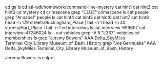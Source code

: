 cd ga
ls
cd atl-wdi/homework/command-line-mystery
cat hint1
cat hint2
cat hint3
cd mystery
cd crimescene
grep "CLUE" crimescene
ls
cat people
grep "Annabel" people
ls
cat hint4
cat hint5
cat hint6
cat hint7
cat hint8
head -n 179 streets/Buckingham_Place | tail -n 1
head -n 40 streets/Hart_Place | tail -n 1
cd interviews
ls
cat interview-699607
cat interview-47246024
ls ..
cat vehicles
grep -A 5 "L337" vehicles
cd memberships
ls
grep "Jeremy Bowers" AAA Delta_SkyMiles Terminal_City_Library Museum_of_Bash_History
grep "Joe Germuska" AAA Delta_SkyMiles Terminal_City_Library Museum_of_Bash_History


Jeremy Bowers is culprit